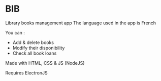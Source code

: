 # BIB
Library books management app 
The language used in the app is French

You can : 
  * Add & delete books
  * Modify their disponibility
  * Check all book loans

Made with HTML, CSS & JS (NodeJS)

Requires ElectronJS
